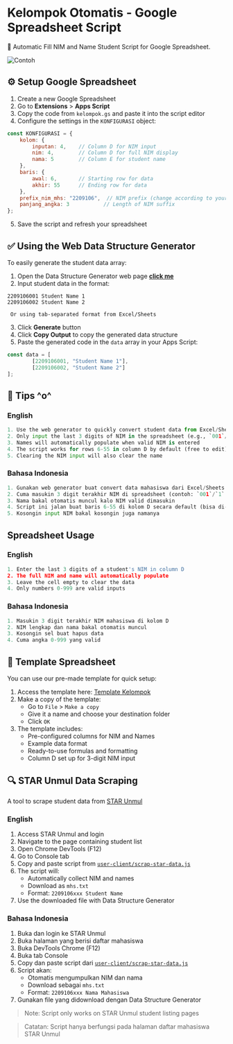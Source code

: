 # Kelompok Otomatis - Google Spreadsheet Script 

📝 Automatic Fill NIM and Name Student Script for Google Spreadsheet.

![Contoh](https://media.discordapp.net/attachments/1327714040213930096/1353758959634219018/ezgif-3d7a000fd83ab7.gif?ex=67e2d1c7&is=67e18047&hm=f377ec12a5edce639bbd1e07248d4add8b8ad2cd1ef90c8165650ea8fd581cd8&=&width=1000&height=563)

## ⚙️ Setup Google Spreadsheet

1. Create a new Google Spreadsheet
2. Go to **Extensions** > **Apps Script**
3. Copy the code from `kelompok.gs` and paste it into the script editor
4. Configure the settings in the `KONFIGURASI` object:

```javascript
const KONFIGURASI = {
    kolom: {
        inputan: 4,    // Column D for NIM input
        nim: 4,        // Column D for full NIM display
        nama: 5        // Column E for student name
    },
    baris: {
        awal: 6,       // Starting row for data
        akhir: 55      // Ending row for data
    },
    prefix_nim_mhs: "2209106",  // NIM prefix (change according to your needs)
    panjang_angka: 3           // Length of NIM suffix
};
```

5. Save the script and refresh your spreadsheet

## ✅ Using the Web Data Structure Generator

To easily generate the student data array:

1. Open the Data Structure Generator web page **[click me](https://miezlearning.github.io/Script-Kelompok-Otomatis/)**
2. Input student data in the format:
```
2209106001 Student Name 1
2209106002 Student Name 2
```
     Or using tab-separated format from Excel/Sheets

3. Click **Generate** button
4. Click **Copy Output** to copy the generated data structure
5. Paste the generated code in the `data` array in your Apps Script:

```javascript
const data = [
        [2209106001, "Student Name 1"],
        [2209106002, "Student Name 2"]
];
```

## 🎁 Tips ^o^
### English
```py
1. Use the web generator to quickly convert student data from Excel/Sheets
2. Only input the last 3 digits of NIM in the spreadsheet (e.g., `001`/`1` for `2209106001`)
3. Names will automatically populate when valid NIM is entered
4. The script works for rows 6-55 in column D by default (free to edit)
5. Clearing the NIM input will also clear the name
```

### Bahasa Indonesia
```py
1. Gunakan web generator buat convert data mahasiswa dari Excel/Sheets
2. Cuma masukin 3 digit terakhir NIM di spreadsheet (contoh: `001`/`1` buat `2209106001`)
3. Nama bakal otomatis muncul kalo NIM valid dimasukin
4. Script ini jalan buat baris 6-55 di kolom D secara default (bisa di-edit)
5. Kosongin input NIM bakal kosongin juga namanya
```

## Spreadsheet Usage

### English
```py
1. Enter the last 3 digits of a student's NIM in column D
2. The full NIM and name will automatically populate
3. Leave the cell empty to clear the data
4. Only numbers 0-999 are valid inputs
```

### Bahasa Indonesia
```py
1. Masukin 3 digit terakhir NIM mahasiswa di kolom D
2. NIM lengkap dan nama bakal otomatis muncul
3. Kosongin sel buat hapus data
4. Cuma angka 0-999 yang valid
```

## 📑 Template Spreadsheet

You can use our pre-made template for quick setup:

1. Access the template here: [Template Kelompok](https://docs.google.com/spreadsheets/d/1mxStezLOWMkMrgqvJhhGbzVcOPxTdgS9aM6HitPETkk/edit?usp=sharing)
2. Make a copy of the template:
   - Go to `File` > `Make a copy`
   - Give it a name and choose your destination folder
   - Click `OK`
3. The template includes:
   - Pre-configured columns for NIM and Names
   - Example data format
   - Ready-to-use formulas and formatting
   - Column D set up for 3-digit NIM input


## 🔍 STAR Unmul Data Scraping

A tool to scrape student data from [STAR Unmul](https://star.unmul.ac.id/)

### English
1. Access STAR Unmul and login
2. Navigate to the page containing student list
3. Open Chrome DevTools (F12)
4. Go to Console tab
5. Copy and paste script from [`user-client/scrap-star-data.js`](https://github.com/miezlearning/Script-Kelompok-Otomatis/blob/master/user-client/scrap-star-data.js)
6. The script will:
   - Automatically collect NIM and names
   - Download as `mhs.txt`
   - Format: `2209106xxx Student Name`
7. Use the downloaded file with Data Structure Generator

### Bahasa Indonesia
1. Buka dan login ke STAR Unmul
2. Buka halaman yang berisi daftar mahasiswa
3. Buka DevTools Chrome (F12)
4. Buka tab Console
5. Copy dan paste script dari [`user-client/scrap-star-data.js`](https://github.com/miezlearning/Script-Kelompok-Otomatis/blob/master/user-client/scrap-star-data.js)
6. Script akan:
   - Otomatis mengumpulkan NIM dan nama
   - Download sebagai `mhs.txt`
   - Format: `2209106xxx Nama Mahasiswa`
7. Gunakan file yang didownload dengan Data Structure Generator

> Note: Script only works on STAR Unmul student listing pages

> Catatan: Script hanya berfungsi pada halaman daftar mahasiswa STAR Unmul
